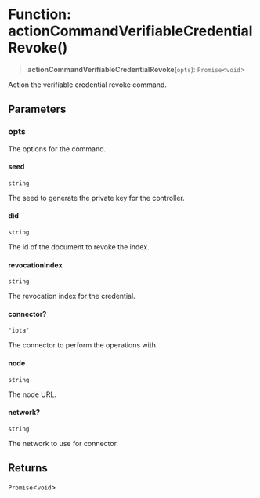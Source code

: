 # Function: actionCommandVerifiableCredentialRevoke()

> **actionCommandVerifiableCredentialRevoke**(`opts`): `Promise`\<`void`\>

Action the verifiable credential revoke command.

## Parameters

### opts

The options for the command.

#### seed

`string`

The seed to generate the private key for the controller.

#### did

`string`

The id of the document to revoke the index.

#### revocationIndex

`string`

The revocation index for the credential.

#### connector?

`"iota"`

The connector to perform the operations with.

#### node

`string`

The node URL.

#### network?

`string`

The network to use for connector.

## Returns

`Promise`\<`void`\>
